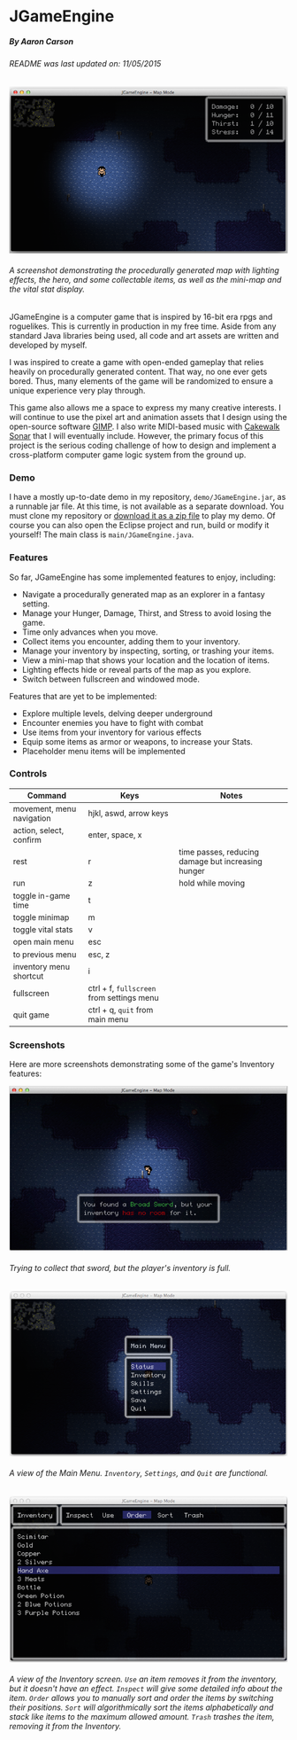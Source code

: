 # JGameEngine
##### By Aaron Carson
###### README was last updated on: 11/05/2015

![Image of JGameEngine](https://raw.githubusercontent.com/aaroncarsonart/JGameEngine/update/demo/01.png)
###### A screenshot demonstrating the procedurally generated map with lighting effects, the hero, and some collectable items, as well as the mini-map and the vital stat display.

JGameEngine is a computer game that is inspired by 16-bit era rpgs and roguelikes.   This is currently in production in my free time.  Aside from any standard Java libraries being used, all code and art assets are written and developed by myself.

I was inspired to create a game with open-ended gameplay that relies heavily on procedurally generated content.  That way, no one ever gets bored.  Thus, many elements of the game will be randomized to ensure a unique experience very play through.

This game also allows me a space to express my many creative interests.  I will continue to use the pixel art and animation assets that I design using the open-source software [GIMP](http://www.gimp.org/).  I also write MIDI-based music with [Cakewalk Sonar](https://www.cakewalk.com/products/SONAR/) that I will eventually include.  However, the primary focus of this project is the serious coding challenge of how to design and implement a cross-platform computer game logic system from the ground up.

### Demo

I have a mostly up-to-date demo in my repository, `demo/JGameEngine.jar`, as a runnable jar file.  At this time, is not available as a separate download.  You must clone my repository or [download it as a zip file](https://github.com/aaroncarsonart/JGameEngine/archive/update.zip) to play my demo.  Of course you can also open the Eclipse project and run, build or modify it yourself!  The main class is `main/JGameEngine.java`.

### Features

So far, JGameEngine has some implemented features to enjoy, including:
* Navigate a procedurally generated map as an explorer in a fantasy setting.
* Manage your Hunger, Damage, Thirst, and Stress to avoid losing the game.
* Time only advances when you move.
* Collect items you encounter, adding them to your inventory.
* Manage your inventory by inspecting, sorting, or trashing your items.
* View a mini-map that shows your location and the location of items.
* Lighting effects hide or reveal parts of the map as you explore.
* Switch between fullscreen and windowed mode.

Features that are yet to be implemented:
* Explore multiple levels, delving deeper underground
* Encounter enemies you have to fight with combat
* Use items from your inventory for various effects
* Equip some items as armor or weapons, to increase your Stats.
* Placeholder menu items will be implemented

### Controls
Command                   | Keys                      | Notes
--------------------------|---------------------------|-------------------------
movement, menu navigation | hjkl, aswd, arrow keys
action, select, confirm   | enter, space, x
rest                      | r                         | time passes, reducing damage but increasing hunger
run                       | z                         | hold while moving
toggle in-game time       | t
toggle minimap            | m
toggle vital stats        | v
open main menu            | esc        
to previous menu          | esc, z
inventory menu shortcut   | i
fullscreen                | ctrl + f, `fullscreen` from settings menu
quit game                 | ctrl + q, `quit` from main menu

### Screenshots

Here are more screenshots demonstrating some of the game's Inventory features:

![Too many items ...](https://raw.githubusercontent.com/aaroncarsonart/JGameEngine/update/demo/04.png)
###### Trying to collect that sword, but the player's inventory is full.

![A custom in-game menu.](https://raw.githubusercontent.com/aaroncarsonart/JGameEngine/update/demo/02.png)
###### A view of the Main Menu.  `Inventory`, `Settings`, and `Quit` are functional.

![The Inventory screen. Use, order, sort, and trash your items here!](https://raw.githubusercontent.com/aaroncarsonart/JGameEngine/update/demo/03.png)
###### A view of the Inventory screen.  `Use` an item removes it from the inventory, but it doesn't have an effect.  `Inspect` will give some detailed info about the item.  `Order` allows you to manually sort and order the items by switching their positions.  `Sort` will algorithmically sort the items alphabetically and stack like items to the maximum allowed amount.  `Trash` trashes the item, removing it from the Inventory.
